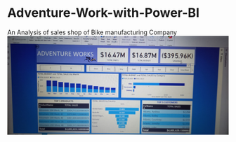 # Adventure-Work-with-Power-BI
An Analysis of sales shop of Bike manufacturing Company
![DASHBOARD](DASHBOARD1.JPG)


